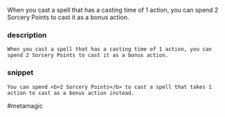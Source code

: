 When you cast a spell that has a casting time of 1 action, you can spend 2 Sorcery Points to cast it as a bonus action.
### description
```
When you cast a spell that has a casting time of 1 action, you can spend 2 Sorcery Points to cast it as a bonus action.
```

### snippet
```
You can spend <b>2 Sorcery Points</b> to cast a spell that takes 1 action to cast as a bonus action instead.
```

#metamagic
